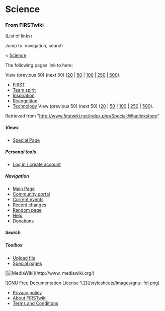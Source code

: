 # Science

### From FIRSTwiki

(List of links)

Jump to: navigation, search

&lt; [Science](/index.php?title=Science&redirect=no "Science" )  

The following pages link to here:

View (previous 50) (next 50)
([20](/index.php?title=Special:Whatlinkshere/Science&limit=20&from=0
"Special:Whatlinkshere/Science" ) |
[50](/index.php?title=Special:Whatlinkshere/Science&limit=50&from=0
"Special:Whatlinkshere/Science" ) |
[100](/index.php?title=Special:Whatlinkshere/Science&limit=100&from=0
"Special:Whatlinkshere/Science" ) |
[250](/index.php?title=Special:Whatlinkshere/Science&limit=250&from=0
"Special:Whatlinkshere/Science" ) |
[500](/index.php?title=Special:Whatlinkshere/Science&limit=500&from=0
"Special:Whatlinkshere/Science" )).

  * [FIRST](/index.php/FIRST "FIRST" )
  * [Team spirit](/index.php/Team_spirit "Team spirit" )
  * [Inspiration](/index.php/Inspiration "Inspiration" )
  * [Recognition](/index.php/Recognition "Recognition" )
  * [Technology](/index.php/Technology "Technology" )
View (previous 50) (next 50)
([20](/index.php?title=Special:Whatlinkshere/Science&limit=20&from=0
"Special:Whatlinkshere/Science" ) |
[50](/index.php?title=Special:Whatlinkshere/Science&limit=50&from=0
"Special:Whatlinkshere/Science" ) |
[100](/index.php?title=Special:Whatlinkshere/Science&limit=100&from=0
"Special:Whatlinkshere/Science" ) |
[250](/index.php?title=Special:Whatlinkshere/Science&limit=250&from=0
"Special:Whatlinkshere/Science" ) |
[500](/index.php?title=Special:Whatlinkshere/Science&limit=500&from=0
"Special:Whatlinkshere/Science" )).

Retrieved from "<http://www.firstwiki.net/index.php/Special:Whatlinkshere>"

##### Views

  * [Special Page](/index.php/Special:Whatlinkshere/Science)

##### Personal tools

  * [Log in / create account](/index.php?title=Special:Userlogin&returnto=Special:Whatlinkshere)

[](/index.php/Main_Page "Main Page" )

##### Navigation

  * [Main Page](/index.php/Main_Page)
  * [Community portal](/index.php/FIRSTwiki:Community_portal)
  * [Current events](/index.php/Current_events)
  * [Recent changes](/index.php/Special:Recentchanges)
  * [Random page](/index.php/Special:Random)
  * [Help](/index.php/Help:Contents)
  * [Donations](/index.php/FIRSTwiki:Site_support)

##### Search



##### Toolbox

  * [Upload file](/index.php/Special:Upload)
  * [Special pages](/index.php/Special:Specialpages)

[![MediaWiki](/skins/common/images/poweredby_mediawiki_88x31.png)](http://www.
mediawiki.org/)

[![GNU Free Documentation License 1.2](/stylesheets/images/gnu-
fdl.png)](http://www.gnu.org/copyleft/fdl.html)

  * [Privacy policy](/index.php/FIRSTwiki:Privacy_policy "FIRSTwiki:Privacy policy" )
  * [About FIRSTwiki](/index.php/FIRSTwiki:About "FIRSTwiki:About" )
  * [Terms and Conditions](/index.php/FIRSTwiki:Terms_and_conditions "FIRSTwiki:Terms and conditions" )

